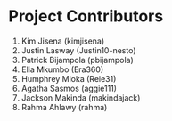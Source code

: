 # Project Contributors

1. Kim Jisena (kimjisena)
2. Justin Lasway (Justin10-nesto)
3. Patrick Bijampola (pbijampola)
4. Elia Mkumbo (Era360)
5. Humphrey Mloka (Reie31)
6. Agatha Sasmos (aggie111)
7. Jackson Makinda (makindajack)
8. Rahma Ahlawy (rahma)
